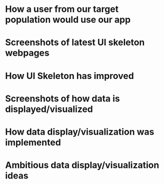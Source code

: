 # How a user from our target population would use our app


# Screenshots of latest UI skeleton webpages

# How UI Skeleton has improved

# Screenshots of how data is displayed/visualized

# How data display/visualization was implemented

# Ambitious data display/visualization ideas
